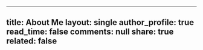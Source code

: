 
---
title: About Me
layout: single
author_profile: true
read_time: false
comments: null
share: true
related: false
---
